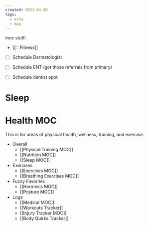 ```yaml
---
created: 2021-04-20
tags:
  - area
  - map
---
```

moc stuff:
- [[∵ Fitness]]


- [ ] Schedule Dermatologist
- [ ] Schedule ENT
(got those referrals from primary)

- [ ] Schedule dentist appt
# Sleep

# Health MOC

This is for areas of physical health, wellness, training, and exercise.

- Overall
	- [[Physical Training MOC]]
	- [[Nutrition MOC]] 
	- [[Sleep MOC]]
-  Exercises
	- [[Exercises MOC]] 
	- [[Breathing Exercises MOC]]
- Fuzzy Favorites
	- [[Hormesis MOC]]
	- [[Posture MOC]]
- Logs
	- [[Medical MOC]] 
	- [[Workouts Tracker]]
	- [[Injury Tracker MOC]]
	- [[Body Quirks Tracker]]
